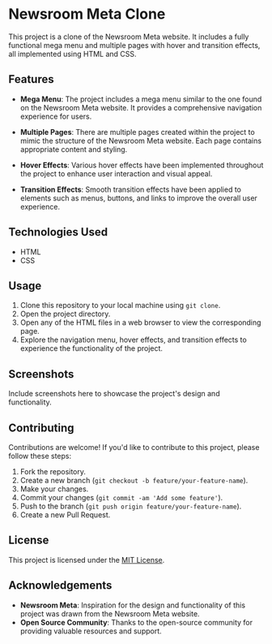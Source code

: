 # Newsroom Meta Clone

This project is a clone of the Newsroom Meta website. It includes a fully functional mega menu and multiple pages with hover and transition effects, all implemented using HTML and CSS.

## Features

- **Mega Menu**: The project includes a mega menu similar to the one found on the Newsroom Meta website. It provides a comprehensive navigation experience for users.

- **Multiple Pages**: There are multiple pages created within the project to mimic the structure of the Newsroom Meta website. Each page contains appropriate content and styling.

- **Hover Effects**: Various hover effects have been implemented throughout the project to enhance user interaction and visual appeal.

- **Transition Effects**: Smooth transition effects have been applied to elements such as menus, buttons, and links to improve the overall user experience.

## Technologies Used

- HTML
- CSS

## Usage

1. Clone this repository to your local machine using `git clone`.
2. Open the project directory.
3. Open any of the HTML files in a web browser to view the corresponding page.
4. Explore the navigation menu, hover effects, and transition effects to experience the functionality of the project.

## Screenshots

Include screenshots here to showcase the project's design and functionality.

## Contributing

Contributions are welcome! If you'd like to contribute to this project, please follow these steps:

1. Fork the repository.
2. Create a new branch (`git checkout -b feature/your-feature-name`).
3. Make your changes.
4. Commit your changes (`git commit -am 'Add some feature'`).
5. Push to the branch (`git push origin feature/your-feature-name`).
6. Create a new Pull Request.

## License

This project is licensed under the [MIT License](LICENSE).

## Acknowledgements

- **Newsroom Meta**: Inspiration for the design and functionality of this project was drawn from the Newsroom Meta website.
- **Open Source Community**: Thanks to the open-source community for providing valuable resources and support.

